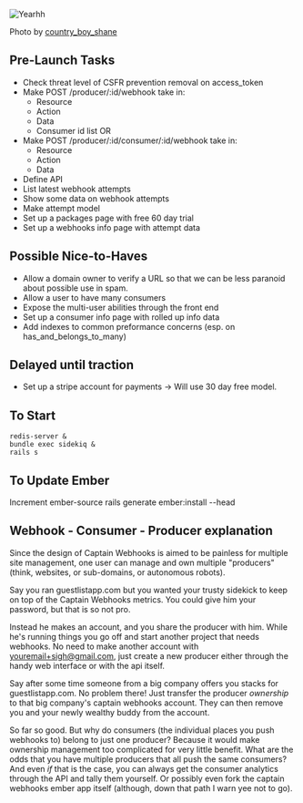 ![Yearhh](http://farm4.staticflickr.com/3107/2820420847_fc3f8196cf_z.jpg)

Photo by [country_boy_shane](http://www.flickr.com/photos/shanegorski/)

## Pre-Launch Tasks
- Check threat level of CSFR prevention removal on access_token
- Make POST /producer/:id/webhook take in:
  - Resource
  - Action
  - Data
  - Consumer id list
OR
- Make POST /producer/:id/consumer/:id/webhook take in:
  - Resource
  - Action
  - Data
- Define API
- List latest webhook attempts
- Show some data on webhook attempts
- Make attempt model
- Set up a packages page with free 60 day trial
- Set up a webhooks info page with attempt data

## Possible Nice-to-Haves
- Allow a domain owner to verify a URL so that we can be less paranoid about possible use in spam.
- Allow a user to have many consumers
- Expose the multi-user abilities through the front end
- Set up a consumer info page with rolled up info data
- Add indexes to common preformance concerns (esp. on has_and_belongs_to_many)

## Delayed until traction
- Set up a stripe account for payments -> Will use 30 day free model.

## To Start
```
redis-server &
bundle exec sidekiq &
rails s
```

## To Update Ember
Increment ember-source
rails generate ember:install --head

## Webhook - Consumer - Producer explanation

Since the design of Captain Webhooks is aimed to be painless for
multiple site management, one user can manage and own multiple 
"producers" (think, websites, or sub-domains, or autonomous robots).

Say you ran guestlistapp.com but you wanted your trusty sidekick to
keep on top of the Captain Webhooks metrics. You could give him your
password, but that is so not pro.

Instead he makes an account, and you share the producer with him.
While he's running things you go off and start another project that
needs webhooks. No need to make another account with 
youremail+sigh@gmail.com, just create a new producer either through
the handy web interface or with the api itself.

Say after some time someone from a big company offers you stacks for
guestlistapp.com. No problem there! Just transfer the producer 
*ownership* to that big company's captain webhooks account. They can
then remove you and your newly wealthy buddy from the account.

So far so good. But why do consumers (the individual places you push 
webhooks to) belong to just one producer? Because it would make 
ownership management too complicated for very little benefit. What 
are the odds that you have multiple producers that all push the same
consumers? And even *if* that is the case, you can always get the 
consumer analytics through the API and tally them yourself. Or 
possibly even fork the captain webhooks ember app itself (although,
down that path I warn yee not to go).
